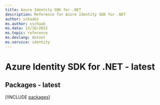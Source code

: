 ```yaml
---
title: Azure Identity SDK for .NET
description: Reference for Azure Identity SDK for .NET
author: schaabs
ms.author: sschaab
ms.data: 12/16/2022
ms.topic: reference
ms.devlang: dotnet
ms.service: identity
---
```

# Azure Identity SDK for .NET - latest
## Packages - latest
[!INCLUDE [packages](identity-index.md)]